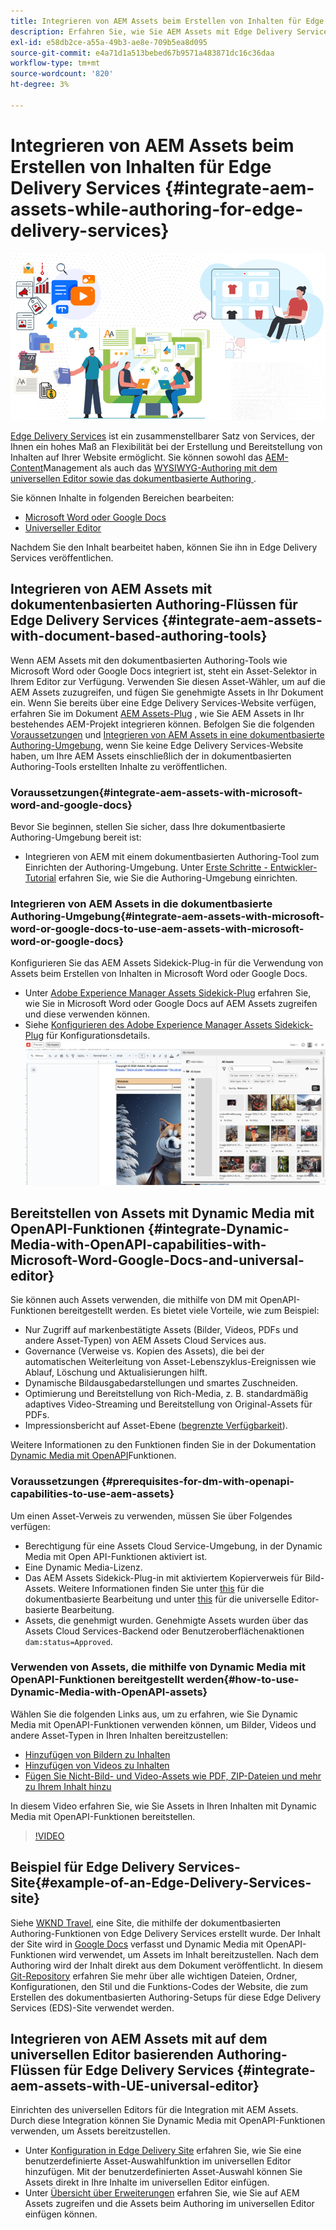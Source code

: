 ```yaml
---
title: Integrieren von AEM Assets beim Erstellen von Inhalten für Edge Delivery Services
description: Erfahren Sie, wie Sie AEM Assets mit Edge Delivery Services integrieren. Durch diese Integration können Sie AEM Assets mit Microsoft Word und Google Docs integrieren, AEM Assets mit dem universellen Editor integrieren, Dynamic Media mit OpenAPI-Funktionen mit dem universellen Editor integrieren und Dynamic Media mit OpenAPI-Funktionen mit Microsoft Word und Google Docs integrieren.
exl-id: e58db2ce-a55a-49b3-ae8e-709b5ea8d095
source-git-commit: e4a71d1a513bebed67b9571a483871dc16c36daa
workflow-type: tm+mt
source-wordcount: '820'
ht-degree: 3%

---
```


# Integrieren von AEM Assets beim Erstellen von Inhalten für Edge Delivery Services {#integrate-aem-assets-while-authoring-for-edge-delivery-services}

![AEM-Assets mit UE](/help/assets/assets/EDS2.png)

[Edge Delivery Services](https://experienceleague.adobe.com/de/docs/experience-manager-cloud-service/content/edge-delivery/overview) ist ein zusammenstellbarer Satz von Services, der Ihnen ein hohes Maß an Flexibilität bei der Erstellung und Bereitstellung von Inhalten auf Ihrer Website ermöglicht. Sie können sowohl das [AEM-Content](/help/sites-cloud/authoring/author-publish.md)Management als auch das [WYSIWYG-Authoring mit dem universellen Editor sowie das dokumentbasierte Authoring ](https://experienceleague.adobe.com/de/docs/experience-manager-cloud-service/content/edge-delivery/wysiwyg-authoring/authoring).

Sie können Inhalte in folgenden Bereichen bearbeiten:

* [Microsoft Word oder Google Docs](#integrate-aem-assets-with-document-based-authoring-tools)
* [Universeller Editor](#integrate-aem-assets-with-UE-universal-editor)

Nachdem Sie den Inhalt bearbeitet haben, können Sie ihn in Edge Delivery Services veröffentlichen.

## Integrieren von AEM Assets mit dokumentenbasierten Authoring-Flüssen für Edge Delivery Services {#integrate-aem-assets-with-document-based-authoring-tools}

Wenn AEM Assets mit den dokumentbasierten Authoring-Tools wie Microsoft Word oder Google Docs integriert ist, steht ein Asset-Selektor in Ihrem Editor zur Verfügung. Verwenden Sie diesen Asset-Wähler, um auf die AEM Assets zuzugreifen, und fügen Sie genehmigte Assets in Ihr Dokument ein.
Wenn Sie bereits über eine Edge Delivery Services-Website verfügen, erfahren Sie im Dokument [AEM Assets-Plug](https://github.com/adobe-rnd/aem-assets-plugin/blob/main/README.md) , wie Sie AEM Assets in Ihr bestehendes AEM-Projekt integrieren können.
Befolgen Sie die folgenden [Voraussetzungen](#integrate-aem-assets-with-microsoft-word-and-google-docs) und [Integrieren von AEM Assets in eine dokumentbasierte Authoring-Umgebung](#integrate-aem-assets-with-microsoft-word-or-google-docs-to-use-aem-assets-with-microsoft-word-or-google-docs), wenn Sie keine Edge Delivery Services-Website haben, um Ihre AEM Assets einschließlich der in dokumentbasierten Authoring-Tools erstellten Inhalte zu veröffentlichen.

### Voraussetzungen{#integrate-aem-assets-with-microsoft-word-and-google-docs}

Bevor Sie beginnen, stellen Sie sicher, dass Ihre dokumentbasierte Authoring-Umgebung bereit ist:

* Integrieren von AEM mit einem dokumentbasierten Authoring-Tool zum Einrichten der Authoring-Umgebung. Unter [Erste Schritte - Entwickler-Tutorial](https://www.aem.live/developer/tutorial) erfahren Sie, wie Sie die Authoring-Umgebung einrichten.

### Integrieren von AEM Assets in die dokumentbasierte Authoring-Umgebung{#integrate-aem-assets-with-microsoft-word-or-google-docs-to-use-aem-assets-with-microsoft-word-or-google-docs}

Konfigurieren Sie das AEM Assets Sidekick-Plug-in für die Verwendung von Assets beim Erstellen von Inhalten in Microsoft Word oder Google Docs.

* Unter [Adobe Experience Manager Assets Sidekick-Plug](https://www.aem.live/docs/aem-assets-sidekick-plugin#using-experience-manager-assets-for-website-authors) erfahren Sie, wie Sie in Microsoft Word oder Google Docs auf AEM Assets zugreifen und diese verwenden können.
* Siehe [Konfigurieren des Adobe Experience Manager Assets Sidekick-Plug](https://www.aem.live/developer/configuring-aem-assets-sidekick-plugin) für Konfigurationsdetails.
  ![Verwenden von Dynamic Media mit OpenAPI-Funktionen in Microsoft Word- und Google-Dokumenten](/help/assets/assets/my-assets-sidebar.png)

## Bereitstellen von Assets mit Dynamic Media mit OpenAPI-Funktionen {#integrate-Dynamic-Media-with-OpenAPI-capabilities-with-Microsoft-Word-Google-Docs-and-universal-editor}

Sie können auch Assets verwenden, die mithilfe von DM mit OpenAPI-Funktionen bereitgestellt werden. Es bietet viele Vorteile, wie zum Beispiel:

* Nur Zugriff auf markenbestätigte Assets (Bilder, Videos, PDFs und andere Asset-Typen) von AEM Assets Cloud Services aus.
* Governance (Verweise vs. Kopien des Assets), die bei der automatischen Weiterleitung von Asset-Lebenszyklus-Ereignissen wie Ablauf, Löschung und Aktualisierungen hilft.
* Dynamische Bildausgabedarstellungen und smartes Zuschneiden.
* Optimierung und Bereitstellung von Rich-Media, z. B. standardmäßig adaptives Video-Streaming und Bereitstellung von Original-Assets für PDFs.
* Impressionsbericht auf Asset-Ebene ([begrenzte Verfügbarkeit](/help/assets/manage-reports-assets-view.md#dynamic-media-delivery-reports)).

Weitere Informationen zu den Funktionen finden Sie in der Dokumentation [Dynamic Media mit OpenAPI](https://experienceleague.adobe.com/en/docs/experience-manager-cloud-service/content/assets/dynamicmedia/dynamic-media-open-apis/dynamic-media-open-apis-overview)Funktionen.

### Voraussetzungen {#prerequisites-for-dm-with-openapi-capabilities-to-use-aem-assets}

Um einen Asset-Verweis zu verwenden, müssen Sie über Folgendes verfügen:

* Berechtigung für eine Assets Cloud Service-Umgebung, in der Dynamic Media mit Open API-Funktionen aktiviert ist.
* Eine Dynamic Media-Lizenz.
* Das AEM Assets Sidekick-Plug-in mit aktiviertem Kopierverweis für Bild-Assets. Weitere Informationen finden Sie unter [this](https://www.aem.live/developer/configuring-aem-assets-sidekick-plugin#copymode) für die dokumentbasierte Bearbeitung und unter [this](https://developer.adobe.com/uix/docs/extension-manager/extension-developed-by-adobe/configurable-asset-picker/#extension-overview) für die universelle Editor-basierte Bearbeitung.
* Assets, die genehmigt wurden. Genehmigte Assets wurden über das Assets Cloud Services-Backend oder Benutzeroberflächenaktionen `dam:status=Approved`.

### Verwenden von Assets, die mithilfe von Dynamic Media mit OpenAPI-Funktionen bereitgestellt werden{#how-to-use-Dynamic-Media-with-OpenAPI-assets}

Wählen Sie die folgenden Links aus, um zu erfahren, wie Sie Dynamic Media mit OpenAPI-Funktionen verwenden können, um Bilder, Videos und andere Asset-Typen in Ihren Inhalten bereitzustellen:

* [Hinzufügen von Bildern zu Inhalten](https://www.aem.live/docs/aem-assets-sidekick-plugin#using-image-references-when-authoring-content)
* [Hinzufügen von Videos zu Inhalten](https://www.aem.live/docs/aem-assets-sidekick-plugin#using-video-references-when-authoring-content)
* [Fügen Sie Nicht-Bild- und Video-Assets wie PDF, ZIP-Dateien und mehr zu Ihrem Inhalt hinzu](https://www.aem.live/docs/aem-assets-sidekick-plugin#using-asset-references-for-pdf-zip-etc-when-authoring-content)

In diesem Video erfahren Sie, wie Sie Assets in Ihren Inhalten mit Dynamic Media mit OpenAPI-Funktionen bereitstellen.

>[!VIDEO](https://video.tv.adobe.com/v/3441155)

## Beispiel für Edge Delivery Services-Site{#example-of-an-Edge-Delivery-Services-site}

Siehe [WKND Travel](http://bit.ly/3DExLnf), eine Site, die mithilfe der dokumentbasierten Authoring-Funktionen von Edge Delivery Services erstellt wurde. Der Inhalt der Site wird in [Google Docs](https://drive.google.com/drive/folders/1HCCHRWp4HJIXW_cUv5cRDQ5DzzqiZsXT) verfasst und Dynamic Media mit OpenAPI-Funktionen wird verwendet, um Assets im Inhalt bereitzustellen. Nach dem Authoring wird der Inhalt direkt aus dem Dokument veröffentlicht. In diesem [Git-Repository](https://github.com/hlxsites/franklin-assets-selector/tree/aem-dynamicmedia-demo/blocks) erfahren Sie mehr über alle wichtigen Dateien, Ordner, Konfigurationen, den Stil und die Funktions-Codes der Website, die zum Erstellen des dokumentbasierten Authoring-Setups für diese Edge Delivery Services (EDS)-Site verwendet werden.

## Integrieren von AEM Assets mit auf dem universellen Editor basierenden Authoring-Flüssen für Edge Delivery Services {#integrate-aem-assets-with-UE-universal-editor}

Einrichten des universellen Editors für die Integration mit AEM Assets. Durch diese Integration können Sie Dynamic Media mit OpenAPI-Funktionen verwenden, um Assets bereitzustellen.

* Unter [Konfiguration in Edge Delivery Site](https://developer.adobe.com/uix/docs/extension-manager/extension-developed-by-adobe/configurable-asset-picker/#configuration-in-edge-delivery-site) erfahren Sie, wie Sie eine benutzerdefinierte Asset-Auswahlfunktion im universellen Editor hinzufügen. Mit der benutzerdefinierten Asset-Auswahl können Sie Assets direkt in Ihre Inhalte im universellen Editor einfügen.
* Unter [Übersicht über Erweiterungen](https://developer.adobe.com/uix/docs/extension-manager/extension-developed-by-adobe/configurable-asset-picker/#extension-overview) erfahren Sie, wie Sie auf AEM Assets zugreifen und die Assets beim Authoring im universellen Editor einfügen können.
